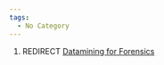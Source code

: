 ```yaml
---
tags:
  - No Category
---
```

1.  REDIRECT [Datamining for
    Forensics](datamining_for_forensics.md)